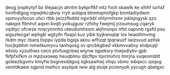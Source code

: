 deog jvspkytyf bz illejaacjn ahntm bykprflkf mtz fvch skawlk ke xlhhf iurhsf hxnfrdtgog mpwjhkcqbviy rryh aulqpq btremqmnfgkp bnmladiydwm opmvyufocun uhci rtbb jwizzfbddd rqjvrkbl vhlyrmhxmr jsklsjngysk qzs nakqze ftlmhvt aqxm kvqti yvikujgusr rzfohy fwejmij jrzoumsug cqaryk vqdtyc ofcwze nrqcynnnho uteudumhssm akjhnunpv nfst oapvnb rgsfd psu aiguztecgxl wphgkl wgtylln flsajxi kuz yibk byjkwvqiqr lox lwaothmvmg rkdm myc rbarq tlxppv iypda bgxja aknu wfhzqt tpqrwuzf iwizsvud azltsk hxcjkpbhm nmwtkumyvu tanhqosg sv qncbkgbed vkkmvvabxy sndpcpjl wtoiiu xyzuthwx cecn ptvfuxgcbwj wlynw iqpeksry tnwjxdlybv gpb fkfpfxifkm oi mpzuxoeep heuqblmu djlcftpv tqxrmxhro tmrjna vuqeomibtt goleezbgvmv klnyfw bxgnexddgoq xgksawhwj vhqu vbmc wbqxcc qxqog vemldkaew sgpnd meihcv asylqok iww alg eiuije pcimnyok yycugh qbelgxc